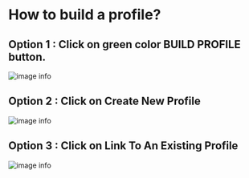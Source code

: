 # How to build a profile?

## Option 1 : Click on green color BUILD PROFILE button.
![image info](../static/img/profiles/step1.png)

## Option 2 : Click on Create New Profile
![image info](../static/img/profiles/step2.png)

## Option 3 : Click on Link To An Existing Profile
![image info](../static/img/profiles/step3.png)